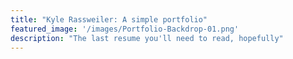 ```yaml
---
title: "Kyle Rassweiler: A simple portfolio"
featured_image: '/images/Portfolio-Backdrop-01.png'
description: "The last resume you'll need to read, hopefully"
---
```

